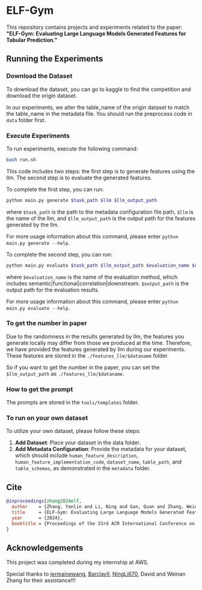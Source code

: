 # ELF-Gym

This repository contains projects and experiments related to the paper: **"ELF-Gym: Evaluating Large Language Models Generated Features for Tabular Prediction."**

## Running the Experiments
### Download the Dataset

To download the dataset, you can go to kaggle to find the competition and download the origin dataset.

In our experiments, we alter the table_name of the origin dataset to match the table_name in the metadata file. You should run the preprocess code in `data` folder first.

### Execute Experiments

To run experiments, execute the following command:

```bash
bash run.sh
```

This code includes two steps: the first step is to generate features using the llm. The second step is to evaluate the generated features.

To complete the first step, you can run:
```bash
python main.py generate $task_path $llm $llm_output_path
```
where `$task_path` is the path to the metadata configuration file path, `$llm` is the name of the llm, and `$llm_output_path` is the output path for the features generated by the llm. 

For more usage information about this command, please enter `python main.py generate --help`.

To complete the second step, you can run:
```bash
python main.py evaluate $task_path $llm_output_path $evaluation_name $output_path
```
where `$evaluation_name` is the name of the evaluation method, which includes semantic|functional|correlation|downstream. `$output_path` is the output path for the evaluation results. 

For more usage information about this command, please enter `python main.py evaluate --help`.

### To get the number in paper
Due to the randomness in the results generated by llm, the features you generate locally may differ from those we produced at the time. Therefore, we have provided the features generated by llm during our experiments. These features are stored in the `./features_llm/$dataname` folder.

So if you want to get the number in the paper, you can set the `$llm_output_path` as `./features_llm/$dataname`.

### How to get the prompt

The prompts are stored in the `tools/templates` folder.

### To run on your own dataset

To utilize your own dataset, please follow these steps:

1. **Add Dataset**: Place your dataset in the data folder.
2. **Add Metadata Configuration**: Provide the metadata for your dataset, which should include `human_feature_description`, `human_feature_implementation_code`, `dataset_name`, `table_path`, and `table_schemas`, as demonstrated in the `metadata` folder.

## Cite
```bibtex
@inproceedings{zhang2024elf,
  author    = {Zhang, Yanlin and Li, Ning and Gan, Quan and Zhang, Weinan and Wipf, David and Wang, Minjie},
  title     = {ELF-Gym: Evaluating Large Language Models Generated Features for Tabular Prediction.},
  year      = {2024},
  booktitle = {Proceedings of the 33rd ACM International Conference on Information and Knowledge Management (CIKM '24), October 21--25, 2024, Boise, ID, USA}
}
```

## Acknowledgements
This project was completed during my internship at AWS. 

Special thanks to [jermainewang](https://github.com/jermainewang), [BarclayII](https://github.com/BarclayII), [NingLi670](https://github.com/NingLi670), David and Weinan Zhang for their assistance!!!
